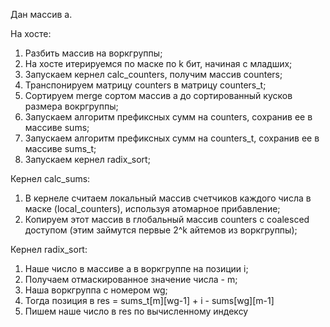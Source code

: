 Дан массив a.

На хосте:
1. Разбить массив на воркгруппы;
2. На хосте итерируемся по маске по k бит, начиная с младших;
3. Запускаем кернел calc_counters, получим массив counters;
4. Транспонируем матрицу counters в матрицу counters_t;
5. Сортируем merge сортом массив a до сортированный кусков размера вокргруппы;
5. Запускаем алгоритм префиксных сумм на counters, сохранив ее в массиве sums;
6. Запускаем алгоритм префиксных сумм на counters_t, сохранив ее в массиве sums_t;
7. Запускаем кернел radix_sort;


Кернел calc_sums:
1. В кернеле считаем локальный массив счетчиков каждого числа в маске (local_counters), используя атомарное прибавление;
2. Копируем этот массив в глобальный массив counters с coalesced доступом (этим займутся первые 2^k айтемов из воркгруппы);


Кернел radix_sort:
1. Наше число в массиве a в воркгруппе на позиции i;
2. Получаем отмаскированное значение числа - m;
3. Наша воркгруппа с номером wg;
4. Тогда позиция в res = sums_t[m][wg-1] + i - sums[wg][m-1]
5. Пишем наше число в res по вычисленному индексу